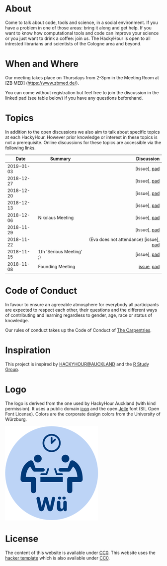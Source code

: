 # About
Come to talk about code, tools and science, in a social environment. If you have a problem in one of those areas: bring it along and get help. If you want to know how computational tools and code can improve your science or you just want to drink a coffee: join us.
The HackyHour is open to all intrested librarians and scientists of the Cologne area and beyond.  

# When and Where

Our meeting takes place on Thursdays from 2-3pm in the Meeting Room at [ZB MED] (https://www.zbmed.de/).

You can come without registration but feel free to join the discussion in the linked pad (see table below) if you have any questions beforehand.


# Topics
In addition to the open discussions we also aim to talk about specific topics at each HackyHour.
However prior knowledge or interest in these topics is not a prerequisite. Online discussions for these topics are accessible via the following links.

| Date       | Summary          | Discussion                                                                                                                             |
| --------- | --------------   | ----------:                                                                                           
|2019-01-03 |                   | [issue], [pad](https://hackmd.io/vEbxzc_hTi63myj-0igFjg#)|
|2018-12-27 |                   | [issue], [pad](https://hackmd.io/vEbxzc_hTi63myj-0igFjg#)|
|2018-12-20 |                   | [issue], [pad](https://hackmd.io/vEbxzc_hTi63myj-0igFjg#)|
|2018-12-13 |                   | [issue], [pad](https://hackmd.io/vEbxzc_hTi63myj-0igFjg#)|          
|2018-12-06 | Nikolaus Meeting  | [issue], [pad](https://hackmd.io/vEbxzc_hTi63myj-0igFjg#)|
|2018-11-29 |                   | [issue], [pad](https://hackmd.io/vEbxzc_hTi63myj-0igFjg#)|
|2018-11-22 |                   |(Eva does not attendance) [issue], [pad](https://hackmd.io/vEbxzc_hTi63myj-0igFjg#) | 
|2018-11-15 | 1th 'Serious Meeting' ;) | [issue], [pad](https://hackmd.io/vEbxzc_hTi63myj-0igFjg#) |
|2018-11-08 | Founding Meeting | [issue](https://github.com/HackyHour/Cologne/issues/1), [pad](https://hackmd.io/vEbxzc_hTi63myj-0igFjg#) |


# Code of Conduct
In favour to ensure an agreeable atmosphere for everybody all participants are expected to respect each other, their questions and the different ways of contributing and learning regardless to gender, age, race or status of knowledge.

Our rules of conduct takes up the Code of Conduct of [The Carpentries](https://docs.carpentries.org/topic_folders/policies/code-of-conduct.html).


# Inspiration
This project is inspired by [HACKYHOUR@AUCKLAND](https://uoa-eresearch.github.io/HackyHour/) and the [R Study Group](http://minisciencegirl.github.io/studyGroup/).

# Logo
The logo is derived from the one used by HackyHour Auckland (with kind permission).
It uses a public domain <a href="https://thenounproject.com/search/?q=hackathon&i=6324">icon</a> 
and the open <a href="https://fontlibrary.org/en/font/jellee-typeface">Jelle</a> font (SIL Open Font License).
Colors are the corporate design colors from the University of Würzburg.

![Example logo of the Hackyhour in Würzburg](logo/hackyhour_wue.svg "Logo HackyHour Würzburg as an example")

# License
The content of this website is available under [CC0](LICENSE).
This website uses the [hacker template](https://github.com/pages-themes/hacker/) which is also available under [CC0](https://creativecommons.org/publicdomain/zero/1.0/legalcode).
